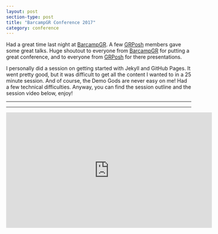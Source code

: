 ```yaml
---
layout: post
section-type: post
title: "BarcampGR Conference 2017"
category: conference
---
```


Had a great time last night at [BarcampGR](http://barcampgr.org).  A few [GRPosh](https://grposh.github.io) members gave some great talks.  Huge shoutout to everyone from [BarcampGR](http://barcampgr.org) for putting a great conference, and to everyone from [GRPosh](https://grposh.github.io) for there presentations.

I personally did a session on getting started with Jekyll and GitHub Pages.  It went pretty good, but it was difficult to get all the content I wanted to in a 25 minute session.  And of course, the Demo Gods are never easy on me!  Had a few technical difficulties.  Anyway, you can find the session outline and the session video below, enjoy!

---

<script src="https://gist.github.com/dotps1/f6c156c3a15bd5ea6d7b7f5e79780f55.js"></script>

<hr />

<div align="center"><iframe width="560" height="315" src="https://www.youtube.com/embed/MRNFmW9IfsM" frameborder="0" allowfullscreen></iframe></div>
